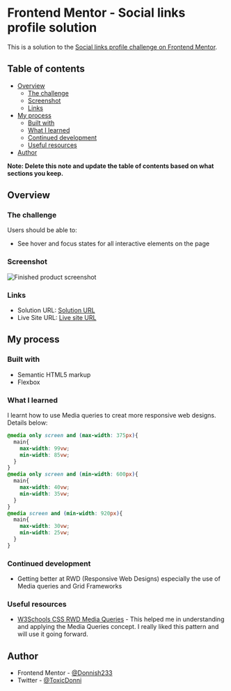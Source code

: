 # Frontend Mentor - Social links profile solution

This is a solution to the [Social links profile challenge on Frontend Mentor](https://www.frontendmentor.io/challenges/social-links-profile-UG32l9m6dQ).

## Table of contents

- [Overview](#overview)
  - [The challenge](#the-challenge)
  - [Screenshot](#screenshot)
  - [Links](#links)
- [My process](#my-process)
  - [Built with](#built-with)
  - [What I learned](#what-i-learned)
  - [Continued development](#continued-development)
  - [Useful resources](#useful-resources)
- [Author](#author)

**Note: Delete this note and update the table of contents based on what sections you keep.**

## Overview

### The challenge

Users should be able to:

- See hover and focus states for all interactive elements on the page

### Screenshot

![Finished product screenshot](./assets/images/Screenshot.jpg)

### Links

- Solution URL: [Solution URL](https://github.com/Donnish233/social-links-profile)
- Live Site URL: [Live site URL](https://vercel.com/donnishs-projects/social-links-profile)

## My process

### Built with

- Semantic HTML5 markup
- Flexbox

### What I learned

I learnt how to use Media queries to creat more responsive web designs. Details below:

```css
@media only screen and (max-width: 375px){
  main{
    max-width: 99vw;
    min-width: 85vw;
  }
}
@media only screen and (min-width: 600px){
  main{
    max-width: 40vw;
    min-width: 35vw;
  }
}
@media screen and (min-width: 920px){
  main{
    max-width: 30vw;
    min-width: 25vw;
  }    
}
```


### Continued development

- Getting better at RWD (Responsive Web Designs) especially the use of Media queries and Grid Frameworks


### Useful resources

- [W3Schools CSS RWD Media Queries](https://www.w3schools.com/css/css_rwd_mediaqueries.asp) - This helped me in understanding and applying the Media Queries concept. I really liked this pattern and will use it going forward.

## Author

- Frontend Mentor - [@Donnish233](https://www.frontendmentor.io/profile/Donniish233)
- Twitter - [@ToxicDonni](https://www.twitter.com/ToxicDonni)

